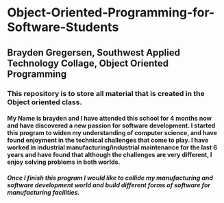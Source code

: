 # Object-Oriented-Programming-for-Software-Students
## Brayden Gregersen, Southwest Applied Technology Collage, Object Oriented Programming
### This repository is to store all material that is created in the Object oriented class.
#### My Name is brayden and I have attended this school for 4 months now and have discovered a new passion for software development. I started this program to widen my understanding of computer science, and have found enjoyment in the technical challenges that come to play. I have worked in industrial manufacturing/industrial maintenance for the last 6 years and have found that although the challenges are very different, I enjoy solving problems in both worlds.
##### Once I finish this program I would like to collide my manufacturing and software development world and build different forms of software for manufacturing facilities.
